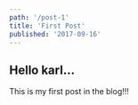 ```yaml
---
path: '/post-1'
title: 'First Post'
published: '2017-09-16'
---
```


## Hello karl...

This is my first post in the blog!!!

